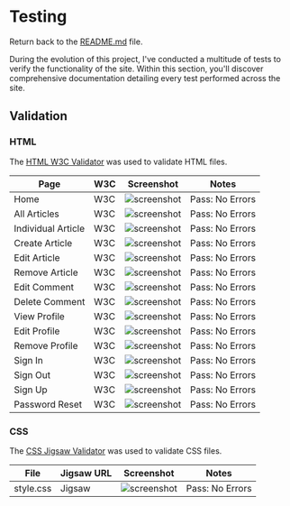 # Testing

Return back to the [README.md](README.md) file.

During the evolution of this project, I've conducted a multitude of tests to verify the functionality of the site. Within this section, you'll discover comprehensive documentation detailing every test performed across the site.

## Validation

### HTML

The [HTML W3C Validator](https://validator.w3.org) was used to validate HTML files.

| Page | W3C | Screenshot | Notes |
| --- | --- | --- | --- |
| Home | W3C | ![screenshot]() | Pass: No Errors |
| All Articles | W3C | ![screenshot]() | Pass: No Errors |
| Individual Article | W3C | ![screenshot]() | Pass: No Errors |
| Create Article | W3C | ![screenshot]() | Pass: No Errors |
| Edit Article | W3C | ![screenshot]() | Pass: No Errors |
| Remove Article | W3C | ![screenshot]() | Pass: No Errors |
| Edit Comment | W3C | ![screenshot]() | Pass: No Errors |
| Delete Comment | W3C | ![screenshot]() | Pass: No Errors |
| View Profile | W3C | ![screenshot]() | Pass: No Errors |
| Edit Profile | W3C | ![screenshot]() | Pass: No Errors |
| Remove Profile | W3C | ![screenshot]() | Pass: No Errors |
| Sign In | W3C | ![screenshot]() | Pass: No Errors |
| Sign Out | W3C | ![screenshot]() | Pass: No Errors |
| Sign Up | W3C | ![screenshot]() | Pass: No Errors |
| Password Reset | W3C | ![screenshot]() | Pass: No Errors |

### CSS

The [CSS Jigsaw Validator](https://jigsaw.w3.org/css-validator) was used to validate CSS files.

| File | Jigsaw URL | Screenshot | Notes |
| --- | --- | --- | --- |
| style.css | Jigsaw | ![screenshot]() | Pass: No Errors |

